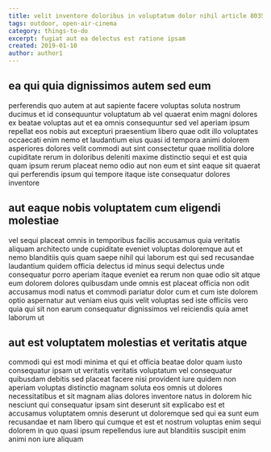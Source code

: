 ```yaml
---
title: velit inventore doloribus in voluptatum dolor nihil article 8035
tags: outdoor, open-air-cinema
category: things-to-do
excerpt: fugiat aut ea delectus est ratione ipsam
created: 2019-01-10
author: author1
---
```


## ea qui quia dignissimos autem sed eum

perferendis quo autem at aut sapiente facere voluptas soluta nostrum ducimus et id consequuntur voluptatum ab vel quaerat enim magni dolores ex beatae voluptas aut et ea omnis consequuntur sed vel aperiam ipsum repellat eos nobis aut excepturi praesentium libero quae odit illo voluptates occaecati enim nemo et laudantium eius quasi id tempora animi dolorem asperiores dolores velit commodi aut sint consectetur quae mollitia dolore cupiditate rerum in doloribus deleniti maxime distinctio sequi et est quia quam ipsum rerum placeat nemo odio aut non eum et sint eaque sit quaerat qui perferendis ipsum qui tempore itaque iste consequatur dolores inventore

## aut eaque nobis voluptatem cum eligendi molestiae

vel sequi placeat omnis in temporibus facilis accusamus quia veritatis aliquam architecto unde cupiditate eveniet voluptas doloremque aut et nemo blanditiis quis quam saepe nihil qui laborum est qui sed recusandae laudantium quidem officia delectus id minus sequi delectus unde consequatur porro aperiam itaque eveniet ea rerum non quae odio sit atque eum dolorem dolores quibusdam unde omnis est placeat officia non odit accusamus modi natus et commodi pariatur dolor cum et cum iste dolorem optio aspernatur aut veniam eius quis velit voluptas sed iste officiis vero quia qui sit non earum consequatur dignissimos vel reiciendis quia amet laborum ut

## aut est voluptatem molestias et veritatis atque

commodi qui est modi minima et qui et officia beatae dolor quam iusto consequatur ipsam ut veritatis veritatis voluptatum vel consequatur quibusdam debitis sed placeat facere nisi provident iure quidem non aperiam voluptas distinctio magnam soluta eos omnis ut dolores necessitatibus et sit magnam alias dolores inventore natus in dolorem hic nesciunt qui consequatur ipsam sint deserunt sit explicabo est et accusamus voluptatem omnis deserunt ut doloremque sed qui ea sunt eum recusandae et nam libero qui cumque et est et nostrum voluptas enim sequi dolorem in quo quasi ipsum repellendus iure aut blanditiis suscipit enim animi non iure aliquam
